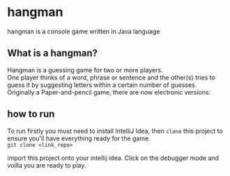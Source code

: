 # hangman
hangman is a console game written in Java language

## What is a hangman?

Hangman is a guessing game for two or more players. <br/>
One player thinks of a word, phrase or sentence and the other(s) tries to guess it by suggesting letters within a certain number of guesses. <br/>
Originally a Paper-and-pencil game, there are now electronic versions. <br/>

## how to run
To run firstly you must need to install IntelliJ Idea, then `clone` this project to ensure you'll have everything ready for the game. <br/>
`git clone <link_repo>`

import this project onto your intellij idea. Click on the debugger mode and voilla you are ready to play.
